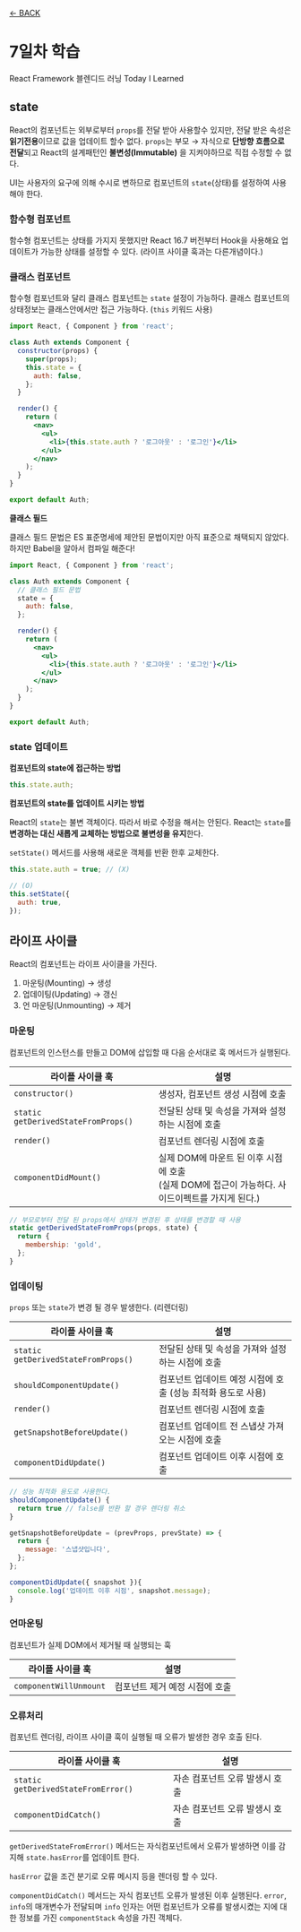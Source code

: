 [← BACK](./README.md)

# 7일차 학습

React Framework 블렌디드 러닝 Today I Learned

## state

React의 컴포넌트는 외부로부터 `props`를 전달 받아 사용할수 있지만, 전달 받은 속성은 **읽기전용**이므로 값을 업데이트 할수 없다.
`props`는 부모 → 자식으로 **단방향 흐름으로 전달**되고 React의 설계패턴인 **불변성(Immutable)** 을 지켜야하므로 직접 수정할 수 없다.

UI는 사용자의 요구에 의해 수시로 변하므로 컴포넌트의 `state`(상태)를 설정하여 사용해야 한다.

### 함수형 컴포넌트

함수형 컴포넌트는 상태를 가지지 못했지만 React 16.7 버전부터 Hook을 사용해요 업데이트가 가능한 상태를 설정할 수 있다.
(라이프 사이클 훅과는 다른개념이다.)

### 클래스 컴포넌트

함수형 컴포넌트와 달리 클래스 컴포넌트는 `state` 설정이 가능하다. 클래스 컴포넌트의 상태정보는 클래스안에서만 접근 가능하다. (`this` 키워드 사용)

```jsx
import React, { Component } from 'react';

class Auth extends Component {
  constructor(props) {
    super(props);
    this.state = {
      auth: false,
    };
  }

  render() {
    return (
      <nav>
        <ul>
          <li>{this.state.auth ? '로그아웃' : '로그인'}</li>
        </ul>
      </nav>
    );
  }
}

export default Auth;
```

**클래스 필드**

클래스 필드 문법은 ES 표준명세에 제안된 문법이지만 아직 표준으로 채택되지 않았다.
하지만 Babel을 알아서 컴파일 해준다!

```jsx
import React, { Component } from 'react';

class Auth extends Component {
  // 클래스 필드 문법
  state = {
    auth: false,
  };

  render() {
    return (
      <nav>
        <ul>
          <li>{this.state.auth ? '로그아웃' : '로그인'}</li>
        </ul>
      </nav>
    );
  }
}

export default Auth;
```

### state 업데이트

**컴포넌트의 state에 접근하는 방법**

```jsx
this.state.auth;
```

**컴포넌트의 state를 업데이트 시키는 방법**

React의 `state`는 불변 객체이다. 따라서 바로 수정을 해서는 안된다.
React는 `state`를 **변경하는 대신 새롭게 교체하는 방법으로 불변성을 유지**한다.

`setState()` 메서드를 사용해 새로운 객체를 반환 한후 교체한다.

```jsx
this.state.auth = true; // (X)

// (O)
this.setState({
  auth: true,
});
```

## 라이프 사이클

React의 컴포넌트는 라이프 사이클을 가진다.

1. 마운팅(Mounting) → 생성
2. 업데이팅(Updating) → 갱신
3. 언 마운팅(Unmounting) → 제거

### 마운팅

컴포넌트의 인스턴스를 만들고 DOM에 삽입할 때 다음 순서대로 훅 메서드가 실행된다.

| 라이플 사이클 훅 | 설명
| -- | --
| `constructor()`                     | 생성자, 컴포넌트 생성 시점에 호출
| `static getDerivedStateFromProps()` | 전달된 상태 및 속성을 가져와 설정하는 시점에 호출
| `render()`                          | 컴포넌트 렌더링 시점에 호출
| `componentDidMount()`               | 실제 DOM에 마운트 된 이후 시점에 호출<br/>(실제 DOM에 접근이 가능하다. 사이드이펙트를 가지게 된다.)

```jsx
// 부모로부터 전달 된 props에서 상태가 변경된 후 상태를 변경할 때 사용
static getDerivedStateFromProps(props, state) {
  return {
    membership: 'gold',
  };
}
```

### 업데이팅

`props` 또는 `state`가 변경 될 경우 발생한다. (리렌더링)

| 라이플 사이클 훅 | 설명
| -- | --
| `static getDerivedStateFromProps()` | 전달된 상태 및 속성을 가져와 설정하는 시점에 호출
| `shouldComponentUpdate()`           | 컴포넌트 업데이트 예정 시점에 호출 (성능 최적화 용도로 사용)
| `render()`                          | 컴포넌트 렌더링 시점에 호출
| `getSnapshotBeforeUpdate()`         | 컴포넌트 업데이트 전 스냅샷 가져오는 시점에 호출
| `componentDidUpdate()`              | 컴포넌트 업데이트 이후 시점에 호출

```jsx
// 성능 최적화 용도로 사용한다.
shouldComponentUpdate() {
  return true // false를 반환 할 경우 렌더링 취소
}
```

```jsx
getSnapshotBeforeUpdate = (prevProps, prevState) => {
  return {
    message: '스냅샷입니다',
  };
};

componentDidUpdate({ snapshot }){
  console.log('업데이트 이후 시점', snapshot.message);
}
```

### 언마운팅

컴포넌트가 실제 DOM에서 제거될 때 실행되는 훅

| 라이플 사이클 훅 | 설명
| -- | --
| `componentWillUnmount` | 컴포넌트 제거 예정 시점에 호출

### 오류처리

컴포넌트 렌더링, 라이프 사이클 훅이 실행될 때 오류가 발생한 경우 호출 된다.

| 라이플 사이클 훅 | 설명 
| -- | --
| `static getDerivedStateFromError()` | 자손 컴포넌트 오류 발생시 호출
| `componentDidCatch()`               | 자손 컴포넌트 오류 발생시 호출

`getDerivedStateFromError()` 메서드는 자식컴포넌트에서 오류가 발생하면 이를 감지해 `state.hasError`를 업데이트 한다.

`hasError` 값을 조건 분기로 오류 메시지 등을 렌더링 할 수 있다.

`componentDidCatch()` 메서드는 자식 컴포넌트 오류가 발생된 이후 실행된다.
`error`, `info`의 매개변수가 전달되며 `info` 인자는 어떤 컴포넌트가 오류를 발생시켰는 지에 대한 정보를 가진 `componentStack` 속성을 가진 객체다.
